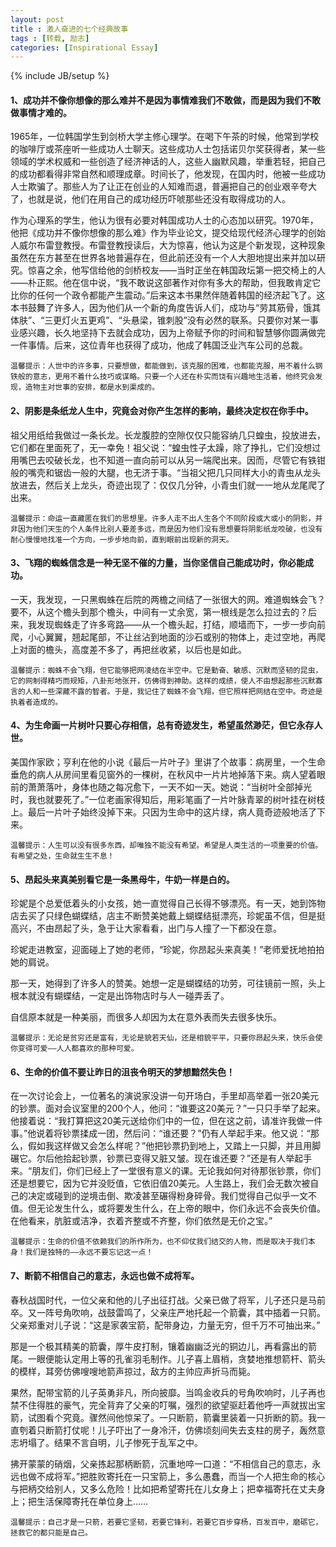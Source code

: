 ```yaml
---
layout: post
title : 激人奋进的七个经典故事
tags : [转载, 励志]
categories: [Inspirational Essay]
---
```


{% include JB/setup %}

#### 1、成功并不像你想像的那么难并不是因为事情难我们不敢做，而是因为我们不敢做事情才难的。

1965年，一位韩国学生到剑桥大学主修心理学。在喝下午茶的时候，他常到学校的咖啡厅或茶座听一些成功人士聊天。这些成功人士包括诺贝尔奖获得者，某一些领域的学术权威和一些创造了经济神话的人，这些人幽默风趣，举重若轻，把自己的成功都看得非常自然和顺理成章。时间长了，他发现，在国内时，他被一些成功人士欺骗了。那些人为了让正在创业的人知难而退，普遍把自己的创业艰辛夸大了，也就是说，他们在用自己的成功经历吓唬那些还没有取得成功的人。

作为心理系的学生，他认为很有必要对韩国成功人士的心态加以研究。1970年，他把《成功并不像你想像的那么难》作为毕业论文，提交给现代经济心理学的创始人威尔布雷登教授。布雷登教授读后，大为惊喜，他认为这是个新发现，这种现象虽然在东方甚至在世界各地普遍存在，但此前还没有一个人大胆地提出来并加以研究。惊喜之余，他写信给他的剑桥校友——当时正坐在韩国政坛第一把交椅上的人——朴正熙。他在信中说，“我不敢说这部著作对你有多大的帮助，但我敢肯定它比你的任何一个政令都能产生震动。”后来这本书果然伴随着韩国的经济起飞了。这本书鼓舞了许多人，因为他们从一个新的角度告诉人们，成功与“劳其筋骨，饿其体肤”、“三更灯火五更鸡”、“头悬梁，锥刺股”没有必然的联系。只要你对某一事业感兴趣，长久地坚持下去就会成功，因为上帝赋予你的时间和智慧够你圆满做完一件事情。后来，这位青年也获得了成功，他成了韩国泛业汽车公司的总裁。

    温馨提示：人世中的许多事，只要想做，都能做到，该克服的困难，也都能克服，用不着什么钢铁般的意志，更用不着什么技巧或谋略。只要一个人还在朴实而饶有兴趣地生活着，他终究会发现，造物主对世事的安排，都是水到渠成的。

#### 2、阴影是条纸龙人生中，究竟会对你产生怎样的影响，最终决定权在你手中。

祖父用纸给我做过一条长龙。长龙腹腔的空隙仅仅只能容纳几只蝗虫，投放进去，它们都在里面死了，无一幸免！祖父说：“蝗虫性子太躁，除了挣扎，它们没想过用嘴巴去咬破长龙，也不知道一直向前可以从另一端爬出来。因而，尽管它有铁钳般的嘴壳和锯齿一般的大腿，也无济于事。“当祖父把几只同样大小的青虫从龙头放进去，然后关上龙头，奇迹出现了：仅仅几分钟，小青虫们就一一地从龙尾爬了出来。

    温馨提示：命运一直藏匿在我们的思想里。许多人走不出人生各个不同阶段或大或小的阴影，并非因为他们天生的个人条件比别人要差多远，而是因为他们没有思想要将阴影纸龙咬破，也没有耐心慢慢地找准一个方向，一步步地向前，直到眼前出现新的洞天。

#### 3、飞翔的蜘蛛信念是一种无坚不催的力量，当你坚信自己能成功时，你必能成功。

一天，我发现，一只黑蜘蛛在后院的两檐之间结了一张很大的网。难道蜘蛛会飞？要不，从这个檐头到那个檐头，中间有一丈余宽，第一根线是怎么拉过去的？后来，我发现蜘蛛走了许多弯路——从一个檐头起，打结，顺墙而下，一步一步向前爬，小心翼翼，翘起尾部，不让丝沾到地面的沙石或别的物体上，走过空地，再爬上对面的檐头，高度差不多了，再把丝收紧，以后也是如此。

    温馨提示：蜘蛛不会飞翔，但它能够把网凌结在半空中。它是勤奋、敏感、沉默而坚韧的昆虫，它的网制得精巧而规矩，八卦形地张开，仿佛得到神助。这样的成绩，使人不由想起那些沉默寡言的人和一些深藏不露的智者。于是，我记住了蜘蛛不会飞翔，但它照样把网结在空中。奇迹是执着者造成的。

#### 4、为生命画一片树叶只要心存相信，总有奇迹发生，希望虽然渺茫，但它永存人世。

美国作家欧；亨利在他的小说《最后一片叶子》里讲了个故事：病房里，一个生命垂危的病人从房间里看见窗外的一棵树，在秋风中一片片地掉落下来。病人望着眼前的萧萧落叶，身体也随之每况愈下，一天不如一天。她说：“当树叶全部掉光时，我也就要死了。”一位老画家得知后，用彩笔画了一片叶脉青翠的树叶挂在树枝上。最后一片叶子始终没掉下来。只因为生命中的这片绿，病人竟奇迹般地活了下来。

    温馨提示：人生可以没有很多东西，却唯独不能没有希望。希望是人类生活的一项重要的价值。有希望之处，生命就生生不息！

#### 5、昂起头来真美别看它是一条黑母牛，牛奶一样是白的。

珍妮是个总爱低着头的小女孩，她一直觉得自己长得不够漂亮。有一天，她到饰物店去买了只绿色蝴蝶结，店主不断赞美她戴上蝴蝶结挺漂亮，珍妮虽不信，但是挺高兴，不由昂起了头，急于让大家看看，出门与人撞了一下都没在意。

珍妮走进教室，迎面碰上了她的老师，“珍妮，你昂起头来真美！”老师爱抚地拍拍她的肩说。

那一天，她得到了许多人的赞美。她想一定是蝴蝶结的功劳，可往镜前一照，头上根本就没有蝴蝶结，一定是出饰物店时与人一碰弄丢了。

自信原本就是一种美丽，而很多人却因为太在意外表而失去很多快乐。

    温馨提示：无论是贫穷还是富有，无论是貌若天仙，还是相貌平平，只要你昂起头来，快乐会使你变得可爱——人人都喜欢的那种可爱。

#### 6、生命的价值不要让昨日的沮丧令明天的梦想黯然失色！

在一次讨论会上，一位著名的演说家没讲一句开场白，手里却高举着一张20美元的钞票。面对会议室里的200个人，他问：“谁要这20美元？”一只只手举了起来。他接着说：“我打算把这20美元送给你们中的一位，但在这之前，请准许我做一件事。”他说着将钞票揉成一团，然后问：“谁还要？”仍有人举起手来。他又说：“那么，假如我这样做又会怎么样呢？”他把钞票扔到地上，又踏上一只脚，并且用脚碾它。尔后他拾起钞票，钞票已变得又脏又皱。现在谁还要？”还是有人举起手来。“朋友们，你们已经上了一堂很有意义的课。无论我如何对待那张钞票，你们还是想要它，因为它并没贬值，它依旧值20美元。人生路上，我们会无数次被自己的决定或碰到的逆境击倒、欺凌甚至碾得粉身碎骨。我们觉得自己似乎一文不值。但无论发生什么，或将要发生什么，在上帝的眼中，你们永远不会丧失价值。在他看来，肮脏或洁净，衣着齐整或不齐整，你们依然是无价之宝。”

    温馨提示：生命的价值不依赖我们的所作所为，也不仰仗我们结交的人物，而是取决于我们本身！我们是独特的——永远不要忘记这一点！

#### 7、断箭不相信自己的意志，永远也做不成将军。

春秋战国时代，一位父亲和他的儿子出征打战。父亲已做了将军，儿子还只是马前卒。又一阵号角吹响，战鼓雷鸣了，父亲庄严地托起一个箭囊，其中插着一只箭。父亲郑重对儿子说：“这是家袭宝箭，配带身边，力量无穷，但千万不可抽出来。”

那是一个极其精美的箭囊，厚牛皮打制，镶着幽幽泛光的铜边儿，再看露出的箭尾。一眼便能认定用上等的孔雀羽毛制作。儿子喜上眉梢，贪婪地推想箭杆、箭头的模样，耳旁仿佛嗖嗖地箭声掠过，敌方的主帅应声折马而毙。

果然，配带宝箭的儿子英勇非凡，所向披靡。当鸣金收兵的号角吹响时，儿子再也禁不住得胜的豪气，完全背弃了父亲的叮嘱，强烈的欲望驱赶着他呼一声就拔出宝箭，试图看个究竟。骤然间他惊呆了。一只断箭，箭囊里装着一只折断的箭。我一直刳着只断箭打仗呢！儿子吓出了一身冷汗，仿佛顷刻间失去支柱的房子，轰然意志坍塌了。结果不言自明，儿子惨死于乱军之中。

拂开蒙蒙的硝烟，父亲拣起那柄断箭，沉重地啐一口道：“不相信自己的意志，永远也做不成将军。”把胜败寄托在一只宝箭上，多么愚蠢，而当一个人把生命的核心与把柄交给别人，又多么危险！比如把希望寄托在儿女身上；把幸福寄托在丈夫身上；把生活保障寄托在单位身上……

    温馨提示：自己才是一只箭，若要它坚韧，若要它锋利，若要它百步穿杨，百发百中，磨砺它，拯救它的都只能是自己。

    